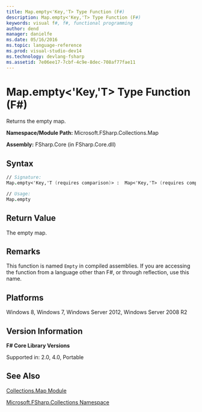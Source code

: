 ```yaml
---
title: Map.empty<'Key,'T> Type Function (F#)
description: Map.empty<'Key,'T> Type Function (F#)
keywords: visual f#, f#, functional programming
author: dend
manager: danielfe
ms.date: 05/16/2016
ms.topic: language-reference
ms.prod: visual-studio-dev14
ms.technology: devlang-fsharp
ms.assetid: 7e06ee17-7cbf-4c9e-8dec-708af77fae11
---
```


# Map.empty<'Key,'T> Type Function (F#)

Returns the empty map.

**Namespace/Module Path:** Microsoft.FSharp.Collections.Map

**Assembly:** FSharp.Core (in FSharp.Core.dll)


## Syntax

```fsharp
// Signature:
Map.empty<'Key,'T (requires comparison)> :  Map<'Key,'T> (requires comparison)

// Usage:
Map.empty
```

## Return Value

The empty map.

## Remarks
This function is named `Empty` in compiled assemblies. If you are accessing the function from a language other than F#, or through reflection, use this name.

## Platforms
Windows 8, Windows 7, Windows Server 2012, Windows Server 2008 R2

## Version Information
**F# Core Library Versions**

Supported in: 2.0, 4.0, Portable

## See Also
[Collections.Map Module](Collections.Map-Module-%5BFSharp%5D.md)

[Microsoft.FSharp.Collections Namespace](Microsoft.FSharp.Collections-Namespace.md)
